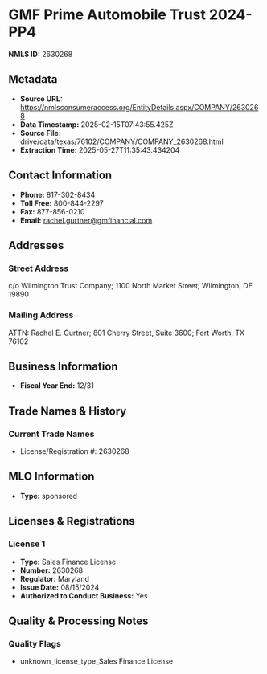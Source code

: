 # GMF Prime Automobile Trust 2024-PP4

**NMLS ID:** 2630268

## Metadata
- **Source URL:** https://nmlsconsumeraccess.org/EntityDetails.aspx/COMPANY/2630268
- **Data Timestamp:** 2025-02-15T07:43:55.425Z
- **Source File:** drive/data/texas/76102/COMPANY/COMPANY_2630268.html
- **Extraction Time:** 2025-05-27T11:35:43.434204

## Contact Information
- **Phone:** 817-302-8434
- **Toll Free:** 800-844-2297
- **Fax:** 877-856-0210
- **Email:** rachel.gurtner@gmfinancial.com

## Addresses
### Street Address
c/o Wilmington Trust Company; 1100 North Market Street; Wilmington, DE 19890

### Mailing Address
ATTN: Rachel E. Gurtner; 801 Cherry Street, Suite 3600; Fort Worth, TX 76102

## Business Information
- **Fiscal Year End:** 12/31

## Trade Names & History
### Current Trade Names
- License/Registration #: 2630268

## MLO Information
- **Type:** sponsored

## Licenses & Registrations

### License 1
- **Type:** Sales Finance License
- **Number:** 2630268
- **Regulator:** Maryland
- **Issue Date:** 08/15/2024
- **Authorized to Conduct Business:** Yes

## Quality & Processing Notes
### Quality Flags
- unknown_license_type_Sales Finance License
